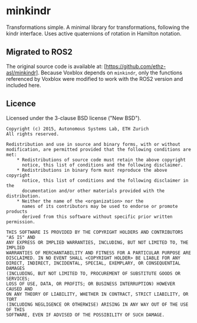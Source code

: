 # minkindr

Transformations simple. A minimal library for transformations, following the kindr interface. Uses active quaternions of rotation in Hamilton notation.

## Migrated to ROS2

The original source code is available at: [https://github.com/ethz-asl/minkindr].
Because Voxblox depends on `minkindr`, only the functions referenced by Voxblox were modified to work with the ROS2 version and included here.

## Licence

Licensed under the 3-clause BSD license ("New BSD").

```
Copyright (c) 2015, Autonomous Systems Lab, ETH Zurich
All rights reserved.

Redistribution and use in source and binary forms, with or without
modification, are permitted provided that the following conditions are met:
    * Redistributions of source code must retain the above copyright
      notice, this list of conditions and the following disclaimer.
    * Redistributions in binary form must reproduce the above copyright
      notice, this list of conditions and the following disclaimer in the
      documentation and/or other materials provided with the distribution.
    * Neither the name of the <organization> nor the
      names of its contributors may be used to endorse or promote products
      derived from this software without specific prior written permission.

THIS SOFTWARE IS PROVIDED BY THE COPYRIGHT HOLDERS AND CONTRIBUTORS "AS IS" AND
ANY EXPRESS OR IMPLIED WARRANTIES, INCLUDING, BUT NOT LIMITED TO, THE IMPLIED
WARRANTIES OF MERCHANTABILITY AND FITNESS FOR A PARTICULAR PURPOSE ARE
DISCLAIMED. IN NO EVENT SHALL <COPYRIGHT HOLDER> BE LIABLE FOR ANY
DIRECT, INDIRECT, INCIDENTAL, SPECIAL, EXEMPLARY, OR CONSEQUENTIAL DAMAGES
(INCLUDING, BUT NOT LIMITED TO, PROCUREMENT OF SUBSTITUTE GOODS OR SERVICES;
LOSS OF USE, DATA, OR PROFITS; OR BUSINESS INTERRUPTION) HOWEVER CAUSED AND
ON ANY THEORY OF LIABILITY, WHETHER IN CONTRACT, STRICT LIABILITY, OR TORT
(INCLUDING NEGLIGENCE OR OTHERWISE) ARISING IN ANY WAY OUT OF THE USE OF THIS
SOFTWARE, EVEN IF ADVISED OF THE POSSIBILITY OF SUCH DAMAGE.
```